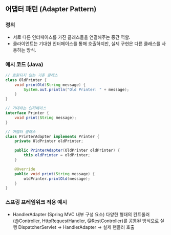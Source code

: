 ## 어댑터 패턴 (Adapter Pattern)

### 정의
- 서로 다른 인터페이스를 가진 클래스들을 연결해주는 중간 역할.
- 클라이언트는 기대한 인터페이스를 통해 호출하지만, 실제 구현은 다른 클래스를 사용하는 방식.

### 예시 코드 (Java)
```java
// 호환되지 않는 기존 클래스
class OldPrinter {
    void printOld(String message) {
        System.out.println("Old Printer: " + message);
    }
}

// 기대하는 인터페이스
interface Printer {
    void print(String message);
}

// 어댑터 클래스
class PrinterAdapter implements Printer {
    private OldPrinter oldPrinter;

    public PrinterAdapter(OldPrinter oldPrinter) {
        this.oldPrinter = oldPrinter;
    }

    @Override
    public void print(String message) {
        oldPrinter.printOld(message);
    }
}
```

### 스프링 프레임워크 적용 예시
- HandlerAdapter (Spring MVC 내부 구성 요소)
    다양한 형태의 컨트롤러(@Controller, HttpRequestHandler, @RestController)를 공통된 방식으로 실행
    DispatcherServlet → HandlerAdapter → 실제 핸들러 호출
